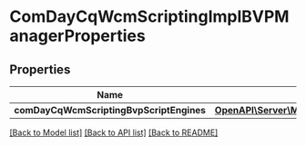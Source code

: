 # ComDayCqWcmScriptingImplBVPManagerProperties

## Properties
Name | Type | Description | Notes
------------ | ------------- | ------------- | -------------
**comDayCqWcmScriptingBvpScriptEngines** | [**OpenAPI\Server\Model\ConfigNodePropertyArray**](ConfigNodePropertyArray.md) |  | [optional] 

[[Back to Model list]](../README.md#documentation-for-models) [[Back to API list]](../README.md#documentation-for-api-endpoints) [[Back to README]](../README.md)


